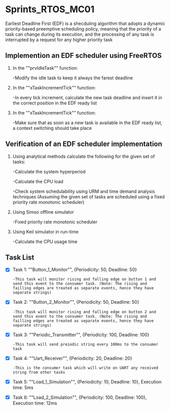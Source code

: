  # Sprints_RTOS_MC01

Earliest Deadline First (EDF) is a shecduling algorithm that adopts a dynamic priority-based preemptive scheduling policy, meaning that the priority of a task can change during its execution, and the processing of any task is interrupted by a request for any higher priority task


## Implemention an EDF scheduler using FreeRTOS

1. In the ""prvIdleTask"" function:
   
      -Modify the idle task to keep it always the farest deadline

2. In the ""xTaskIncrementTick"" function:
   
      -In every tick increment, calculate the new task deadline and insert it in the correct position in the EDF ready list

3. In the ""xTaskIncrementTick"" function:
   
      -Make sure that as soon as a new task is available in the EDF ready list, a context switching should take place

## Verification of an EDF scheduler implementation

1. Using analytical methods calculate the following for the given set of tasks:

      
      -Calculate the system hyperperiod
      
      -Calculate the CPU load
      
      -Check system schedulability using URM and time demand analysis techniques (Assuming the given set of tasks are scheduled using a fixed priority rate monotonic scheduler)
  
2. Using Simso offline simulator

      -Fixed priority rate monotonic scheduler
  
3. Using Keil simulator in run-time

      -Calculate the CPU usage time



## Task List

- [x] Task 1: ""Button_1_Monitor"", {Periodicity: 50, Deadline: 50}

      -This task will monitor rising and falling edge on button 1 and send this event to the consumer task. (Note: The rising and failling edges are treated as separate events, hence they have separate strings)

- [x] Task 2: ""Button_2_Monitor"", {Periodicity: 50, Deadline: 50}

      -This task will monitor rising and falling edge on button 2 and send this event to the consumer task. (Note: The rising and failling edges are treated as separate events, hence they have separate strings)

- [x] Task 3: ""Periodic_Transmitter"", {Periodicity: 100, Deadline: 100}

      -This task will send preiodic string every 100ms to the consumer task

- [x] Task 4: ""Uart_Receiver"", {Periodicity: 20, Deadline: 20}

      -This is the consumer task which will write on UART any received string from other tasks

- [x] Task 5: ""Load_1_Simulation"", {Periodicity: 10, Deadline: 10}, Execution time: 5ms

- [x] Task 6: ""Load_2_Simulation"", {Periodicity: 100, Deadline: 100}, Execution time: 12ms

    
